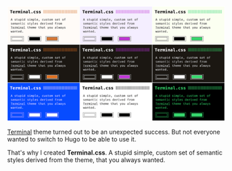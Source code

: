 ![Terminal.css Preview](./terminal-css.png)

[Terminal](https://github.com/panr/hugo-theme-terminal) theme turned out to be an unexpected success. But not everyone wanted to switch to Hugo to be able to use it.

That's why I created **Terminal.css**. A stupid simple, custom set of semantic styles derived from the theme, that you always wanted.
